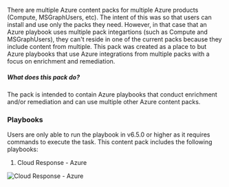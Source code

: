 There are multiple Azure content packs for multiple Azure products (Compute, MSGraphUsers, etc).  The intent of this was so that 
users 
can install and use only the packs they need.  However, in that case that an Azure playbook uses multiple pack integartions (such 
as Compute and MSGraphUsers), they can't reside in one of the current packs because they include content from multiple.  This 
pack was 
created as a place to but Azure playbooks that use Azure integrations from multiple packs with a focus on enrichment and 
remediation.

##### What does this pack do?

The pack is intended to contain Azure playbooks that conduct enrichment and/or remediation and can use multiple other Azure 
content packs.
### Playbooks

Users are only able to run the playbook in v6.5.0 or higher as it requires commands to execute the task.
This content pack includes the following playbooks: 
1. Cloud Response - Azure

![Cloud Response - Azure](/Users/bmelamed/dev/demisto/content/Packs/Azure-Enrichment-Remediation/doc_files/Cloud_Response_-_Azure.png)